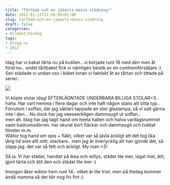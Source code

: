 ```yaml
---
title: "Tårtbak och en jääävla massa städning!"
date: 2012-01-11T22:56:05+01:00
slug: tartbak-och-en-jaaavla-massa-stadning
draft: false
categories:
- Allmänt/Vardag
tags:
- blogg.se
- 2012
---
```

Idag har vi bakat tårta nu på kvällen.. vi började runt 18 med den men åt först nu.. undet tårtbaket fick vi nämligen besök av en comhemförsäljare :)  
Sen städade vi undan osv i köket innan vi faktiskt åt av tårtan och tittade på serier..  
  
![](/assets/images/blogg.se/ikea_1447_184003593.jpg)  
  
Vi köpte stolar idag! EFTERLÄGNTADE UNDERBARA BILLIGA STOLAR<3.. haha. Har vart hemma i flera dagar och inte haft någon stans att sitta typ.. Förrutom i soffan, där jag såklart tappade en stor glaslampa, så vi satt gärna inte i den... Nu dock har jag veeeeerkligen dammsugit ut soffan..  
men ah. Idag har jag tagit hand om heela hallen och halva vardagsrummet samt badrumsdörren. har skurat bort fläckar och dammsugit och tvättat fönster m.m.  
Wiktor tog hand om spis + fläkt, vilket var så jävla äckligt att det tog lika lång tid som allt mitt, stackare.. men jag är överlycklig att han gjorde det, så slapp jag. det var så fett och äckligt. My man <3!  
  
Så ja. Vi har städat, handlat på ikea och willys, städat lite mer, lagat mat, ätit, gjort tårta och ätit den och städat lite mer :)  
  
Imorgon åker wiktor hem runt 14.. vilket är lite trist. men på fredag kommer ändå mamma så det blir nog fin fint :)